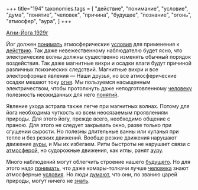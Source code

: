 +++
title="194"
taxonomies.tags = [
 "действие",
 "понимание",
 "условие",
 "дума",
 "понятие",
 "человек",
 "причина",
 "будущее",
 "познание",
 "огонь",
 "атмосфер",
 "аура",
]
+++

[Агни-Йога 1929г](/agni/1929)

Йог должен [понимать](/tags/понимание) атмосферические [условия](/tags/условие) для применения к [действию](/tags/действие). Так даже невежественному наблюдателю будет ясно, что электрические волны должны существенно изменять обычный порядок воздействия. Так даже магнитные вихри и осадки влаги будут причиной различных психических следствий. Магнитные вихри и все электрофорные явления — Наши друзья, но все атмосферические осадки мешают току [огня](/tags/огонь). Мы пользуемся насыщенным электричеством, чтобы протолкнуть даже неподготовленному [человеку](/tags/человек) полезность неожиданных для него [понятий](/tags/понятие).   

Явление ухода астрала также легче при магнитных волнах. Потому для йога необходима чуткость ко всем неосязаемым проявлениям природы. Для этого йогу, прежде всего, необходимо общение с праною. Для этого не следует закрывать окно, разве только при сгущении сырости. Но полезны длительные ванны или купанья при тепле и без резких движений. Вообще резкие движения нарушают движение [ауры](/tags/аура), и Мы их избегаем. Ритм быстроты не нарушает связи с [атмосферой](/tags/атмосфер), но судорожные движения, как иглы, ранят [ауру](/tags/аура).   

Много наблюдений могут облегчить строение нашего [будущего](/tags/будущее). Но для этого надо [понимать](/tags/понимание), что даже комары-толкачи лучше [человека](/tags/человек) знают атмосферные [условия](/tags/условие). Но люди [думают](/tags/дума), что они, по званию царей природы, могут ничего не [знать](/tags/познание).